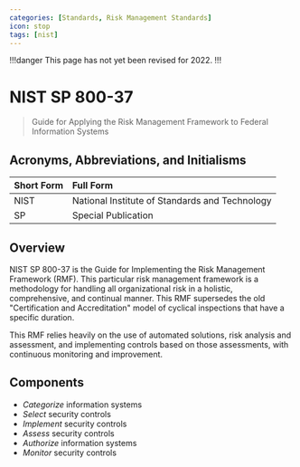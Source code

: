 ```yaml
---
categories: [Standards, Risk Management Standards]
icon: stop
tags: [nist]
---
```


!!!danger
This page has not yet been revised for 2022.
!!!

# NIST SP 800-37

> Guide for Applying the Risk Management Framework to Federal Information Systems

## Acronyms, Abbreviations, and Initialisms

Short Form | Full Form
:--- | :---
NIST | National Institute of Standards and Technology
SP | Special Publication

## Overview

NIST SP 800-37 is the Guide for Implementing the Risk Management Framework (RMF). This particular risk management framework is a methodology for handling all organizational risk in a holistic, comprehensive, and continual manner. This RMF supersedes the old "Certification and Accreditation" model of cyclical inspections that have a specific duration.

This RMF relies heavily on the use of automated solutions, risk analysis and assessment, and implementing controls based on those assessments, with continuous monitoring and improvement.

## Components

- *Categorize* information systems
- *Select* security controls
- *Implement* security controls
- *Assess* security controls
- *Authorize* information systems
- *Monitor* security controls
